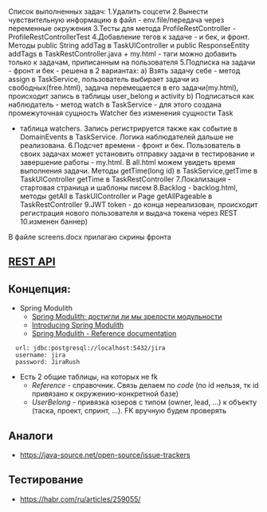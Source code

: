 Список выполненных задач:
1.Удалить соцсети
2.Вынести чувствительную информацию в файл - env.file/передача через переменные окружения
3.Тесты для метода ProfileRestController - ProfileRestControllerTest
4.Добавление тегов к задаче - и бек, и фронт. Методы public String addTag в TaskUIController и public ResponseEntity<Task> addTags
в TaskRestController.java + my.html - таги можно добавить только к задачам, приписанным на пользователя
5.Подписка на задачи - фронт и бек - решена в 2 вариантах:
а) Взять задачу себе - метод  assign в TaskService, пользователь выбирает задачи из свободных(free.html),
задача перемещается в его задачи(my.html), происходит запись в таблицы user_belong и activity
b) Подписаться как наблюдатель - метод watch в TaskService - для этого создана промежуточная сущность Watcher без изменения сущности Task 
+ таблица watchers. Запись регистрируется также как событие в DomainEvents в TaskService.
Логика наблюдателей дальше не реализована.
6.Подсчет времени - фронт и бек.
Пользователь в своих задачах может установить отправку задачи в тестирование и завершение работы - my.html.
В all.html можем увидеть время выполнения задачи. Методы  getTime(long id) в TaskService,getTime  в TaskUIController
getTime  в TaskRestController
7.Локализация - стартовая страница и шаблоны писем
8.Backlog - backlog.html, методы getAll в TaskUIController и Page<TaskTo> getAllPageable в TaskRestController
9.JWT token - до конца нереализован, происходит регистрация нового пользователя и выдача токена через REST
10.изменен баннер)

В файле screens.docx прилагаю скрины фронта



## [REST API](http://localhost:8080/doc)

## Концепция:
- Spring Modulith
  - [Spring Modulith: достигли ли мы зрелости модульности](https://habr.com/ru/post/701984/)
  - [Introducing Spring Modulith](https://spring.io/blog/2022/10/21/introducing-spring-modulith)
  - [Spring Modulith - Reference documentation](https://docs.spring.io/spring-modulith/docs/current-SNAPSHOT/reference/html/)

```
  url: jdbc:postgresql://localhost:5432/jira
  username: jira
  password: JiraRush
```
- Есть 2 общие таблицы, на которых не fk
  - _Reference_ - справочник. Связь делаем по _code_ (по id нельзя, тк id привязано к окружению-конкретной базе)
  - _UserBelong_ - привязка юзеров с типом (owner, lead, ...) к объекту (таска, проект, спринт, ...). FK вручную будем проверять

## Аналоги
- https://java-source.net/open-source/issue-trackers

## Тестирование
- https://habr.com/ru/articles/259055/

